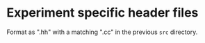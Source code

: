 # Experiment specific header files

Format as ".hh" with a matching ".cc" in the previous `src` directory.
